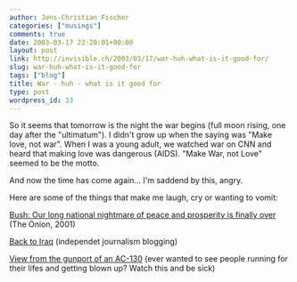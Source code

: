 ```yaml
---
author: Jens-Christian Fischer
categories: ["musings"]
comments: true
date: 2003-03-17 22:20:01+00:00
layout: post
link: http://invisible.ch/2003/03/17/war-huh-what-is-it-good-for/
slug: war-huh-what-is-it-good-for
tags: ["blog"]
title: War - huh - what is it good for
type: post
wordpress_id: 33
---
```


So it seems that tomorrow is the night the war begins (full moon rising, one day after the "ultimatum"). I didn't grow up when the saying was "Make love, not war". When I was a young adult, we watched war on CNN and heard that making love was dangerous (AIDS). "Make War, not Love" seemed to be the motto. 

And now the time has come again... I'm saddend by this, angry. 

Here are some of the things that make me laugh, cry or wanting to vomit:

[Bush: Our long national nightmare of peace and prosperity is finally over](http://www.theonion.com/onion3701/bush_nightmare.html)  (The Onion, 2001)  

[Back to Iraq](http://www.back-to-iraq.com/) (independet journalism blogging)   

[View from the gunport of an AC-130](http://www.back-to-iraq.com/archives/000123.php#000123) (ever wanted to see people running for their lifes and getting blown up? Watch this and be sick)
